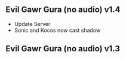 ##  Evil Gawr Gura (no audio) v1.4
- Update Server
- Sonic and Kocos now cast shadow

##  Evil Gawr Gura (no audio) v1.3
